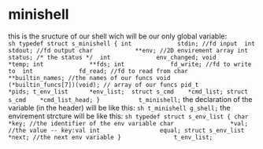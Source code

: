 # minishell

this is the sructure of our shell wich will be our only global variable:  
`` sh
typedef struct s_minishell
{
	int				stdin; //fd input 
	int				stdout; //fd output
	char			**env; //2D envirement array
	int				status; /* the status */ 
	int				env_changed;
	void			*temp;
	int				**fds;
	int				fd_write; //fd to write to 
	int				fd_read; //fd to read from
	char			**builtin_names; //the names of our funcs
	void			(*builtin_funcs[7])(void); // array of our funcs
	pid_t			*pids;
	t_env_list		*env_list; 
	struct s_cmd	*cmd_list;
	struct s_cmd	*cmd_list_head;
}			t_minishell;
``
the declaration of the variable (in the header) will be like this:
`` sh
t_minishell g_shell;
``
the envirement strcture will be like this:
`` sh
typedef struct s_env_list
{
	char				*key; //the identifier of the env variable
	char				*val; //the value -- key:val
	int					equal;
	struct s_env_list	*next; //the next env variable
}				t_env_list;
``

